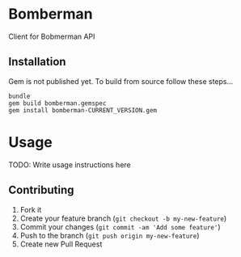 # Bomberman

Client for Bobmerman API

## Installation

Gem is not published yet.  To build from source follow these steps...

```
bundle
gem build bomberman.gemspec
gem install bomberman-CURRENT_VERSION.gem
```

# Usage

TODO: Write usage instructions here

## Contributing

1. Fork it
2. Create your feature branch (`git checkout -b my-new-feature`)
3. Commit your changes (`git commit -am 'Add some feature'`)
4. Push to the branch (`git push origin my-new-feature`)
5. Create new Pull Request
